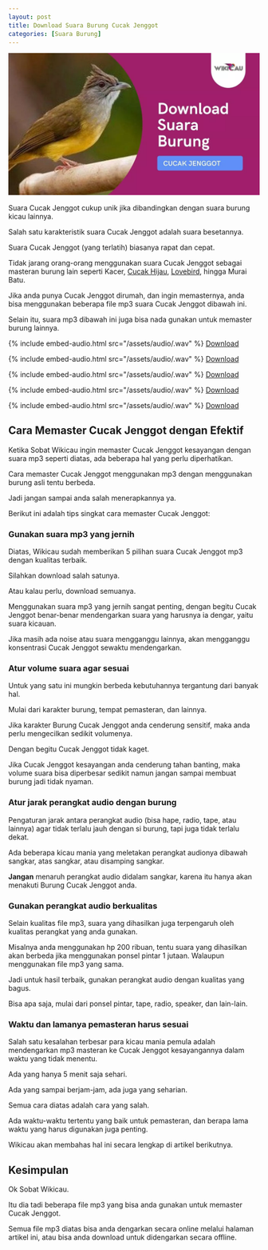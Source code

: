 ```yaml
---
layout: post
title: Download Suara Burung Cucak Jenggot
categories: [Suara Burung]
---
```


![](/images/suara-cucak-jenggot.webp)

Suara Cucak Jenggot cukup unik jika dibandingkan dengan suara burung kicau lainnya.

Salah satu karakteristik suara Cucak Jenggot adalah suara besetannya.

Suara Cucak Jenggot (yang terlatih) biasanya rapat dan cepat.

Tidak jarang orang-orang menggunakan suara Cucak Jenggot sebagai masteran burung lain seperti Kacer, [Cucak Hijau](https://wikicau.com/cucak-ijo-salto/), [Lovebird](https://wikicau.com/lovebird-euwing/), hingga Murai Batu.

Jika anda punya Cucak Jenggot dirumah, dan ingin memasternya, anda bisa menggunakan beberapa file mp3 suara Cucak Jenggot dibawah ini.

Selain itu, suara mp3 dibawah ini juga bisa nada gunakan untuk memaster burung lainnya.

{% include embed-audio.html src="/assets/audio/<audio-source-name>.wav" %}
[Download](https://bit.ly/2WXlI9k)

{% include embed-audio.html src="/assets/audio/<audio-source-name>.wav" %}
[Download](https://bit.ly/2RpT0wO)

{% include embed-audio.html src="/assets/audio/<audio-source-name>.wav" %}
[Download](https://bit.ly/2N1mlyQ)

{% include embed-audio.html src="/assets/audio/<audio-source-name>.wav" %}
[Download](https://bit.ly/2RqHQrz)

{% include embed-audio.html src="/assets/audio/<audio-source-name>.wav" %}
[Download](https://bit.ly/2KvPDnc)

## Cara Memaster Cucak Jenggot dengan Efektif

Ketika Sobat Wikicau ingin memaster Cucak Jenggot kesayangan dengan suara mp3 seperti diatas, ada beberapa hal yang perlu diperhatikan.

Cara memaster Cucak Jenggot menggunakan mp3 dengan menggunakan burung asli tentu berbeda.

Jadi jangan sampai anda salah menerapkannya ya.

Berikut ini adalah tips singkat cara memaster Cucak Jenggot:

### Gunakan suara mp3 yang jernih

Diatas, Wikicau sudah memberikan 5 pilihan suara Cucak Jenggot mp3 dengan kualitas terbaik.

Silahkan download salah satunya.

Atau kalau perlu, download semuanya.

Menggunakan suara mp3 yang jernih sangat penting, dengan begitu Cucak Jenggot benar-benar mendengarkan suara yang harusnya ia dengar, yaitu suara kicauan.

Jika masih ada noise atau suara mengganggu lainnya, akan mengganggu konsentrasi Cucak Jenggot sewaktu mendengarkan.

### Atur volume suara agar sesuai

Untuk yang satu ini mungkin berbeda kebutuhannya tergantung dari banyak hal.

Mulai dari karakter burung, tempat pemasteran, dan lainnya.

Jika karakter Burung Cucak Jenggot anda cenderung sensitif, maka anda perlu mengecilkan sedikit volumenya.

Dengan begitu Cucak Jenggot tidak kaget.

Jika Cucak Jenggot kesayangan anda cenderung tahan banting, maka volume suara bisa diperbesar sedikit namun jangan sampai membuat burung jadi tidak nyaman.

### Atur jarak perangkat audio dengan burung

Pengaturan jarak antara perangkat audio (bisa hape, radio, tape, atau lainnya) agar tidak terlalu jauh dengan si burung, tapi juga tidak terlalu dekat.

Ada beberapa kicau mania yang meletakan perangkat audionya dibawah sangkar, atas sangkar, atau disamping sangkar.

**Jangan** menaruh perangkat audio didalam sangkar, karena itu hanya akan menakuti Burung Cucak Jenggot anda.

### Gunakan perangkat audio berkualitas

Selain kualitas file mp3, suara yang dihasilkan juga terpengaruh oleh kualitas perangkat yang anda gunakan.

Misalnya anda menggunakan hp 200 ribuan, tentu suara yang dihasilkan akan berbeda jika menggunakan ponsel pintar 1 jutaan. Walaupun menggunakan file mp3 yang sama.

Jadi untuk hasil terbaik, gunakan perangkat audio dengan kualitas yang bagus.

Bisa apa saja, mulai dari ponsel pintar, tape, radio, speaker, dan lain-lain.

### Waktu dan lamanya pemasteran harus sesuai

Salah satu kesalahan terbesar para kicau mania pemula adalah mendengarkan mp3 masteran ke Cucak Jenggot kesayangannya dalam waktu yang tidak menentu.

Ada yang hanya 5 menit saja sehari.

Ada yang sampai berjam-jam, ada juga yang seharian.

Semua cara diatas adalah cara yang salah.

Ada waktu-waktu tertentu yang baik untuk pemasteran, dan berapa lama waktu yang harus digunakan juga penting.

Wikicau akan membahas hal ini secara lengkap di artikel berikutnya.

## Kesimpulan

Ok Sobat Wikicau.

Itu dia tadi beberapa file mp3 yang bisa anda gunakan untuk memaster Cucak Jenggot.

Semua file mp3 diatas bisa anda dengarkan secara online melalui halaman artikel ini, atau bisa anda download untuk didengarkan secara offline.